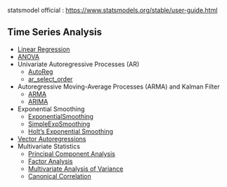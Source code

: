 statsmodel official : https://www.statsmodels.org/stable/user-guide.html

## Time Series Analysis
- [Linear Regression](https://www.statsmodels.org/stable/regression.html)
- [ANOVA](https://www.statsmodels.org/stable/anova.html)
- Univariate Autoregressive Processes (AR)
  - [AutoReg](https://www.statsmodels.org/stable/generated/statsmodels.tsa.ar_model.AutoReg.html#statsmodels.tsa.ar_model.AutoReg)
  - [ar_select_order](https://www.statsmodels.org/stable/generated/statsmodels.tsa.ar_model.ar_select_order.html#statsmodels.tsa.ar_model.ar_select_order)
- Autoregressive Moving-Average Processes (ARMA) and Kalman Filter
  - [ARMA](https://www.statsmodels.org/stable/generated/statsmodels.tsa.arima_model.ARMA.html#statsmodels.tsa.arima_model.ARMA)
  - [ARIMA](https://www.statsmodels.org/stable/generated/statsmodels.tsa.arima_model.ARIMA.html#statsmodels.tsa.arima_model.ARIMA)
- Exponential Smoothing
  - [ExponentialSmoothing](https://www.statsmodels.org/stable/generated/statsmodels.tsa.holtwinters.ExponentialSmoothing.html#statsmodels.tsa.holtwinters.ExponentialSmoothing)
  - [SimpleExpSmoothing](https://www.statsmodels.org/stable/generated/statsmodels.tsa.holtwinters.SimpleExpSmoothing.html#statsmodels.tsa.holtwinters.SimpleExpSmoothing)
  - [Holt’s Exponential Smoothing](https://www.statsmodels.org/stable/generated/statsmodels.tsa.holtwinters.Holt.html#statsmodels.tsa.holtwinters.Holt)
- [Vector Autoregressions](https://www.statsmodels.org/stable/vector_ar.html)
- Multivariate Statistics
  - [Principal Component Analysis](https://www.statsmodels.org/stable/generated/statsmodels.multivariate.pca.PCA.html#statsmodels.multivariate.pca.PCA)
  - [Factor Analysis](https://www.statsmodels.org/stable/generated/statsmodels.multivariate.factor.Factor.html#statsmodels.multivariate.factor.Factor)
  - [Multivariate Analysis of Variance](https://www.statsmodels.org/stable/generated/statsmodels.multivariate.manova.MANOVA.html#statsmodels.multivariate.manova.MANOVA)
  - [Canonical Correlation](https://www.statsmodels.org/stable/generated/statsmodels.multivariate.cancorr.CanCorr.html#statsmodels.multivariate.cancorr.CanCorr)
